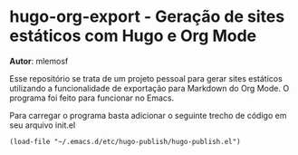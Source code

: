 # hugo-org-export - Geração de sites estáticos com Hugo e Org Mode

**Autor**: mlemosf

Esse repositório se trata de um projeto pessoal para gerar sites estáticos utilizando a funcionalidade de exportação para Markdown do Org Mode.
O programa foi feito para funcionar no Emacs.

Para carregar o programa basta adicionar o seguinte trecho de código em seu arquivo init.el

	(load-file "~/.emacs.d/etc/hugo-publish/hugo-publish.el")
